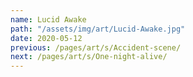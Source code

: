```yaml
---
name: Lucid Awake
path: "/assets/img/art/Lucid-Awake.jpg"
date: 2020-05-12
previous: /pages/art/s/Accident-scene/
next: /pages/art/s/One-night-alive/
---
```


